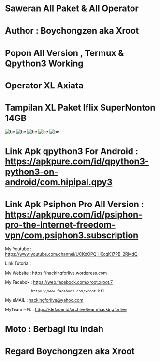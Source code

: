 # Saweran All Paket & All Operator

# Author : Boychongzen aka Xroot

# Popon All Version , Termux & Qpython3 Working

# Operator XL Axiata 

# Tampilan XL Paket Iflix SuperNonton 14GB 
![be](https://raw.githubusercontent.com/boychongzen18/Scripts3-Android/master/kiplix0.jpg)
![be](https://raw.githubusercontent.com/boychongzen18/Scripts3-Android/master/kiplix.jpg)
![be](https://raw.githubusercontent.com/boychongzen18/Scripts3-Android/master/kiplix1.jpg)
![be](https://raw.githubusercontent.com/boychongzen18/Scripts3-Android/master/popon0.jpg)
![be](https://raw.githubusercontent.com/boychongzen18/Scripts3-Android/master/yt1.jpg)

# Link Apk qpython3 For Android : https://apkpure.com/id/qpython3-python3-on-android/com.hipipal.qpy3

# Link Apk Psiphon Pro All Version : https://apkpure.com/id/psiphon-pro-the-internet-freedom-vpn/com.psiphon3.subscription

My Youtube    : https://www.youtube.com/channel/UCKdOPQ_iIXcqK17PB_2RMdQ

Link Tutorial : 


My Website    : https://hackingforlive.wordpress.com

My Facebok    : https://web.facebook.com/xroot.xroot.7

                https://www.facebook.com/xroot.hfl

My eMAIL      : hackingforlive@yahoo.com

MyTeam HFL    : https://defacer.id/archive/team/hackingforlive

# Moto : Berbagi Itu Indah

# Regard Boychongzen aka Xroot
